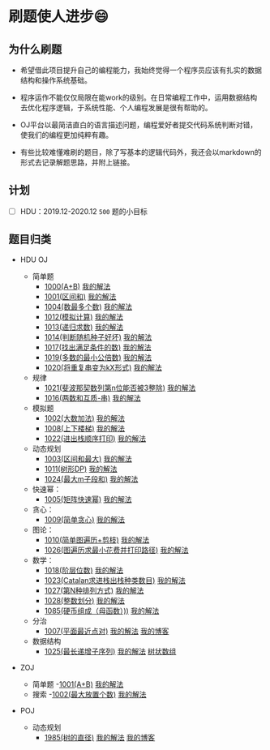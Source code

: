 # 刷题使人进步😄

## 为什么刷题

- 希望借此项目提升自己的编程能力，我始终觉得一个程序员应该有扎实的数据结构和操作系统基础。

- 程序运作不能仅仅局限在能work的级别。在日常编程工作中，运用数据结构去优化程序逻辑，于系统性能、个人编程发展是很有帮助的。

- OJ平台以最简洁直白的语言描述问题，编程爱好者提交代码系统判断对错，使我们的编程更加纯粹有趣。

- 有些比较难懂难刷的题目，除了写基本的逻辑代码外，我还会以markdown的形式去记录解题思路，并附上链接。

## 计划
- [ ] HDU：2019.12-2020.12 `500` 题的小目标

## 题目归类
- HDU OJ
    - 简单题
        - [1000(A+B)](http://acm.hdu.edu.cn/showproblem.php?pid=1000) [我的解法](https://github.com/toFindMore/OJ_Practice/blob/master/hdu/HDU1000.cpp)
        - [1001(区间和)](http://acm.hdu.edu.cn/showproblem.php?pid=1001) [我的解法](https://github.com/toFindMore/OJ_Practice/blob/master/hdu/HDU1001.cpp)
        - [1004(数最多个数)](http://acm.hdu.edu.cn/showproblem.php?pid=1004) [我的解法](https://github.com/toFindMore/OJ_Practice/blob/master/hdu/HDU1004.cpp)
        - [1012(模拟计算)](http://acm.hdu.edu.cn/showproblem.php?pid=1012) [我的解法](https://github.com/toFindMore/OJ_Practice/blob/master/hdu/HDU1012.cpp)
        - [1013(递归求数)](http://acm.hdu.edu.cn/showproblem.php?pid=1013) [我的解法](https://github.com/toFindMore/OJ_Practice/blob/master/hdu/HDU1013.cpp)
        - [1014(判断随机种子好坏)](http://acm.hdu.edu.cn/showproblem.php?pid=1014) [我的解法](https://github.com/toFindMore/OJ_Practice/blob/master/hdu/HDU1014.cpp)
        - [1017(找出满足条件的数)](http://acm.hdu.edu.cn/showproblem.php?pid=1017) [我的解法](https://github.com/toFindMore/OJ_Practice/blob/master/hdu/HDU1017.cpp)
        - [1019(多数的最小公倍数)](http://acm.hdu.edu.cn/showproblem.php?pid=1019) [我的解法](https://github.com/toFindMore/OJ_Practice/blob/master/hdu/HDU1019.cpp)
        - [1020(将重复串变为kX形式)](http://acm.hdu.edu.cn/showproblem.php?pid=1020) [我的解法](https://github.com/toFindMore/OJ_Practice/blob/master/hdu/HDU1020.cpp)
    - 规律
        - [1021(斐波那契数列第n位能否被3整除)](http://acm.hdu.edu.cn/showproblem.php?pid=1021) [我的解法](https://github.com/toFindMore/OJ_Practice/blob/master/hdu/HDU1021.cpp) 
        - [1016(两数和互质-串)](http://acm.hdu.edu.cn/showproblem.php?pid=1016) [我的解法](https://github.com/toFindMore/OJ_Practice/blob/master/hdu/HDU1016.cpp)
    - 模拟题
        - [1002(大数加法)](http://acm.hdu.edu.cn/showproblem.php?pid=1002) [我的解法](https://github.com/toFindMore/OJ_Practice/blob/master/hdu/HDU1002.cpp)
        - [1008(上下楼梯)](http://acm.hdu.edu.cn/showproblem.php?pid=1008) [我的解法](https://github.com/toFindMore/OJ_Practice/blob/master/hdu/HDU1008.cpp)
        - [1022(进出栈顺序打印)](http://acm.hdu.edu.cn/showproblem.php?pid=1022) [我的解法](https://github.com/toFindMore/OJ_Practice/blob/master/hdu/HDU1022.cpp)
    - 动态规划
        - [1003(区间和最大)](http://acm.hdu.edu.cn/showproblem.php?pid=1003) [我的解法](https://github.com/toFindMore/OJ_Practice/blob/master/hdu/HDU1003.cpp)
        - [1011(树形DP)](http://acm.hdu.edu.cn/showproblem.php?pid=1011) [我的解法](https://github.com/toFindMore/OJ_Practice/blob/master/hdu/HDU1011.cpp)
        - [1024(最大m子段和)](http://acm.hdu.edu.cn/showproblem.php?pid=1024) [我的解法](https://github.com/toFindMore/OJ_Practice/blob/master/hdu/HDU1024.cpp)
    - 快速幂：
        - [1005(矩阵快速幂)](http://acm.hdu.edu.cn/showproblem.php?pid=1005) [我的解法](https://github.com/toFindMore/OJ_Practice/blob/master/hdu/HDU1005.cpp)
    - 贪心：
        - [1009(简单贪心)](http://acm.hdu.edu.cn/showproblem.php?pid=1009) [我的解法](https://github.com/toFindMore/OJ_Practice/blob/master/hdu/HDU1009.cpp)
    - 图论：
        - [1010(简单图遍历+剪枝)](http://acm.hdu.edu.cn/showproblem.php?pid=1010) [我的解法](https://github.com/toFindMore/OJ_Practice/blob/master/hdu/HDU1010.cpp)
        - [1026(图遍历求最小花费并打印路径)](http://acm.hdu.edu.cn/showproblem.php?pid=1026) [我的解法](https://github.com/toFindMore/OJ_Practice/blob/master/hdu/HDU1026.cpp)
    - 数学：
        - [1018(阶层位数)](http://acm.hdu.edu.cn/showproblem.php?pid=1018) [我的解法](https://github.com/toFindMore/OJ_Practice/blob/master/hdu/HDU1018.cpp)
        - [1023(Catalan求进栈出栈种类数目)](http://acm.hdu.edu.cn/showproblem.php?pid=1023) [我的解法](https://github.com/toFindMore/OJ_Practice/blob/master/hdu/HDU1023.cpp)
        - [1027(第N种排列方式)](http://acm.hdu.edu.cn/showproblem.php?pid=1027) [我的解法](https://github.com/toFindMore/OJ_Practice/blob/master/hdu/HDU1027.cpp)
        - [1028(整数划分)](http://acm.hdu.edu.cn/showproblem.php?pid=1028) [我的解法](https://github.com/toFindMore/OJ_Practice/blob/master/hdu/HDU1028.cpp)
        - [1085(硬币组成（母函数）))](http://acm.hdu.edu.cn/showproblem.php?pid=1085) [我的解法](https://github.com/toFindMore/OJ_Practice/blob/master/hdu/HDU1085.cpp)
    - 分治
        - [1007(平面最近点对)](http://acm.hdu.edu.cn/showproblem.php?pid=1007) [我的解法](https://github.com/toFindMore/OJ_Practice/blob/master/hdu/HDU1007.cpp) [我的博客](https://github.com/toFindMore/OJ_Practice/blob/master/blog/%E5%87%A0%E4%BD%95/HDU%201007%20Quoit%20Design.md)
    - 数据结构
        - [1025(最长递增子序列)](http://acm.hdu.edu.cn/showproblem.php?pid=1025) [我的解法](https://github.com/toFindMore/OJ_Practice/blob/master/hdu/HDU1025.cpp) [树状数组](https://github.com/toFindMore/OJ_Practice/blob/master/blog/%E6%95%B0%E6%8D%AE%E7%BB%93%E6%9E%84/%E6%A0%91%E7%8A%B6%E6%95%B0%E7%BB%84.md)

- ZOJ
    - 简单题
        -[1001(A+B)](https://zoj.pintia.cn/problem-sets/91827364500/problems/91827364500) [我的解法](https://github.com/toFindMore/OJ_Practice/blob/master/zoj/ZOJ1001.cpp)
    - 搜索
        -[1002(最大放置个数)](https://zoj.pintia.cn/problem-sets/91827364500/problems/91827364501) [我的解法](https://github.com/toFindMore/OJ_Practice/blob/master/zoj/ZOJ1002.cpp)
- POJ
    - 动态规划
        - [1985(树的直径)](http://poj.org/problem?id=1985) [我的解法](https://github.com/toFindMore/OJ_Practice/blob/master/special-practice/%E6%A0%91%E5%BD%A2DP/POJ1985.cpp) [我的博客](https://github.com/toFindMore/OJ_Practice/blob/master/blog/%E5%9B%BE/%E6%A0%91%E7%9A%84%E7%9B%B4%E5%BE%84.md)